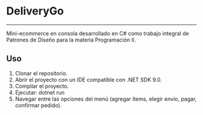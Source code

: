 # DeliveryGo
---
Mini-ecommerce en consola desarrollado en C# como trabajo integral de Patrones de Diseño para la materia Programación II.

## Uso

1. Clonar el repositorio.
2. Abrir el proyecto con un IDE compatible con .NET SDK 9.0.
3. Compilar el proyecto.
4. Ejecutar: dotnet run
5. Navegar entre las opciones del menú (agregar ítems, elegir envío, pagar, confirmar pedido).
